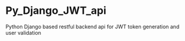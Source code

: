 # Py_Django_JWT_api
Python Django based restful backend api for JWT token generation and user validation
